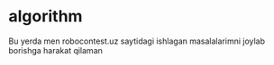 # algorithm
Bu yerda men robocontest.uz saytidagi ishlagan masalalarimni joylab borishga harakat qilaman
